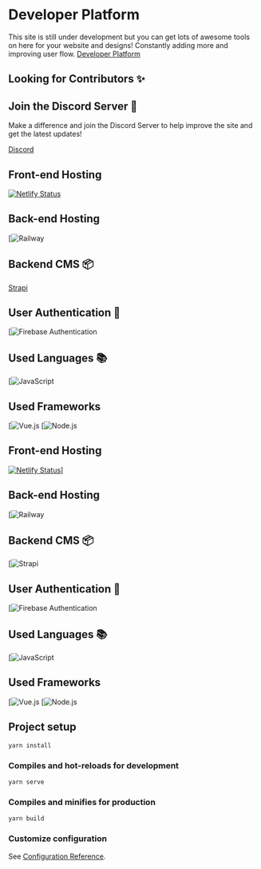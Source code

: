 # Developer Platform

This site is still under development but you can get lots of awesome tools on here for your website and designs! 
Constantly adding more and improving user flow.
[Developer Platform](https://developerplatform.net/)

## Looking for Contributors ✨

## Join the Discord Server 🎉
Make a difference and join the Discord Server to help improve the site and get the latest updates!

[Discord](https://discord.com/invite/3nfeEgcYgh)


## Front-end Hosting
[![Netlify Status](https://api.netlify.com/api/v1/badges/2b59b341-4ba0-4c1d-8159-e0b8b49752f5/deploy-status)](https://app.netlify.com/sites/developerplatform/deploys)


## Back-end Hosting
[![Railway](https://img.shields.io/badge/Railway-0B0D0E.svg?style=for-the-badge&logo=Railway&logoColor=white)

## Backend CMS 📦
[Strapi](https://img.shields.io/badge/Strapi-2F2E8B.svg?style=for-the-badge&logo=Strapi&logoColor=white)

## User Authentication 🔐
[![Firebase Authentication](https://img.shields.io/badge/Firebase-FFCA28.svg?style=for-the-badge&logo=Firebase&logoColor=black)

## Used Languages 📚
[![JavaScript](https://img.shields.io/badge/JavaScript-F7DF1E.svg?style=for-the-badge&logo=JavaScript&logoColor=black)

## Used Frameworks
[![Vue.js](https://img.shields.io/badge/Vue.js-4FC08D.svg?style=for-the-badge&logo=vuedotjs&logoColor=white)
[![Node.js](https://img.shields.io/badge/Node.js-339933.svg?style=for-the-badge&logo=nodedotjs&logoColor=white)

## Front-end Hosting
[![Netlify Status](https://api.netlify.com/api/v1/badges/2b59b341-4ba0-4c1d-8159-e0b8b49752f5/deploy-status)](https://app.netlify.com/sites/developerplatform/deploys)]


## Back-end Hosting
[![Railway](https://img.shields.io/badge/Railway-0B0D0E.svg?style=for-the-badge&logo=Railway&logoColor=white)

## Backend CMS 📦
[![Strapi](https://img.shields.io/badge/Strapi-2F2E8B.svg?style=for-the-badge&logo=Strapi&logoColor=white)

## User Authentication 🔐
[![Firebase Authentication](https://img.shields.io/badge/Firebase-FFCA28.svg?style=for-the-badge&logo=Firebase&logoColor=black)

## Used Languages 📚
[![JavaScript](https://img.shields.io/badge/JavaScript-F7DF1E.svg?style=for-the-badge&logo=JavaScript&logoColor=black)

## Used Frameworks
[![Vue.js](https://img.shields.io/badge/Vue.js-4FC08D.svg?style=for-the-badge&logo=vuedotjs&logoColor=white)
[![Node.js](https://img.shields.io/badge/Node.js-339933.svg?style=for-the-badge&logo=nodedotjs&logoColor=white)

## Project setup
```
yarn install
```

### Compiles and hot-reloads for development
```
yarn serve
```

### Compiles and minifies for production
```
yarn build
```

### Customize configuration
See [Configuration Reference](https://cli.vuejs.org/config/).
